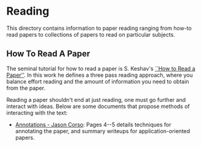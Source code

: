 # Reading
This directory contains information to paper reading ranging from how-to read papers to collections of papers to read on particular subjects.

## How To Read A Paper
The seminal tutorial for how to read a paper is S. Keshav's [``How to Read a Paper''](http://ccr.sigcomm.org/online/files/p83-keshavA.pdf). In this work he defines a three pass reading approach, where you balance effort reading and the amount of information you need to obtain from the paper.

Reading a paper shouldn't end at just reading, one must go further and interact with ideas. Below are some documents that propose methods of interacting with the text:
 - [Annotations - Jason Corso](http://web.eecs.umich.edu/~jjcorso/t/542W17/files/0-542-syllabus.pdf): Pages 4--5 details techniques for annotating the paper, and summary writeups for application-oriented papers.
